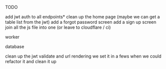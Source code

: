 TODO

add jwt auth to all endpoints\*
clean up the home page (maybe we can get a table list from the jwt)
add a forgot password screen
add a sign up screen
join all the js file into one (or leave to cloudflare / ci)

worker

database

clean up the jwt validate and url rendering we set it in a fews when we could refactor it and clean it up

